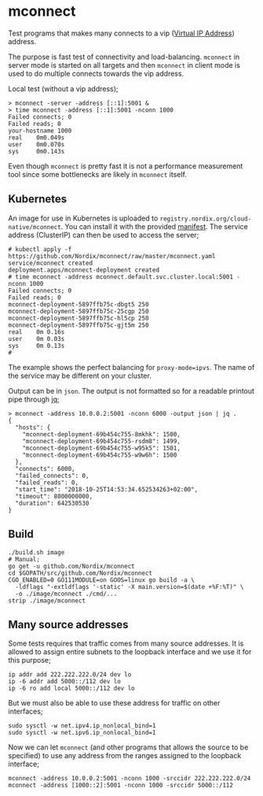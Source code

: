 # mconnect

Test programs that makes many connects to a vip ([Virtual IP Address](https://en.wikipedia.org/wiki/Virtual_IP_address)) address.

The purpose is fast test of connectivity and load-balancing.
`mconnect` in server mode is started on all targets and then
`mconnect` in client mode is used to do multiple connects towards the
vip address.

Local test (without a vip address);

```
> mconnect -server -address [::1]:5001 &
> time mconnect -address [::1]:5001 -nconn 1000
Failed connects; 0
Failed reads; 0
your-hostname 1000
real    0m0.049s
user    0m0.070s
sys     0m0.143s
```

Even though `mconnect` is pretty fast it is not a performance
measurement tool since some bottlenecks are likely in `mconnect`
itself.


## Kubernetes

An image for use in Kubernetes is uploaded to
`registry.nordix.org/cloud-native/mconnect`.  You can install it with
the provided [manifest](mconnect.yaml). The service address
(ClusterIP) can then be used to access the server;

```
# kubectl apply -f https://github.com/Nordix/mconnect/raw/master/mconnect.yaml
service/mconnect created
deployment.apps/mconnect-deployment created
# time mconnect -address mconnect.default.svc.cluster.local:5001 -nconn 1000
Failed connects; 0
Failed reads; 0
mconnect-deployment-5897ffb75c-dbgt5 250
mconnect-deployment-5897ffb75c-25cgp 250
mconnect-deployment-5897ffb75c-hl5cp 250
mconnect-deployment-5897ffb75c-gjt5m 250
real    0m 0.16s
user    0m 0.03s
sys     0m 0.13s
#
```

The example shows the perfect balancing for `proxy-mode=ipvs`. The
name of the service may be different on your cluster.

Output can be in `json`. The output is not formatted so for a readable
printout pipe through [jq](https://stedolan.github.io/jq/);

```
> mconnect -address 10.0.0.2:5001 -nconn 6000 -output json | jq .
{
  "hosts": {
    "mconnect-deployment-69b454c755-8mkhk": 1500,
    "mconnect-deployment-69b454c755-rsdm8": 1499,
    "mconnect-deployment-69b454c755-w95k5": 1501,
    "mconnect-deployment-69b454c755-w9w6h": 1500
  },
  "connects": 6000,
  "failed_connects": 0,
  "failed_reads": 0,
  "start_time": "2018-10-25T14:53:34.652534263+02:00",
  "timeout": 8000000000,
  "duration": 642530530
}
```


## Build

```
./build.sh image
# Manual;
go get -u github.com/Nordix/mconnect
cd $GOPATH/src/github.com/Nordix/mconnect
CGO_ENABLED=0 GO111MODULE=on GOOS=linux go build -a \
  -ldflags "-extldflags '-static' -X main.version=$(date +%F:%T)" \
  -o ./image/mconnect ./cmd/...
strip ./image/mconnect
```


## Many source addresses

Some tests requires that traffic comes from many source addresses. It
is allowed to assign entire subnets to the loopback interface and we
use it for this purpose;

```
ip addr add 222.222.222.0/24 dev lo
ip -6 addr add 5000::/112 dev lo
ip -6 ro add local 5000::/112 dev lo
```

But we must also be able to use these address for traffic on other
interfaces;

```
sudo sysctl -w net.ipv4.ip_nonlocal_bind=1
sudo sysctl -w net.ipv6.ip_nonlocal_bind=1
```

Now we can let `mconnect` (and other programs that allows the source
to be specified) to use any address from the ranges assigned to the
loopback interface;

```
mconnect -address 10.0.0.2:5001 -nconn 1000 -srccidr 222.222.222.0/24
mconnect -address [1000::2]:5001 -nconn 1000 -srccidr 5000::/112
```
